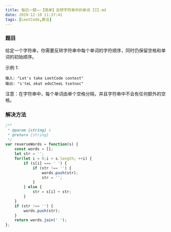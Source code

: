 ```yaml
---
title: 每日一题——【简单】反转字符串中的单词 III.md
date: 2019-12-10 11:37:41
tags: [LeetCode,算法]
---
```


### 题目
给定一个字符串，你需要反转字符串中每个单词的字符顺序，同时仍保留空格和单词的初始顺序。

示例 1:
```
输入: "Let's take LeetCode contest"
输出: "s'teL ekat edoCteeL tsetnoc" 
```
注意：在字符串中，每个单词由单个空格分隔，并且字符串中不会有任何额外的空格。

### 解决方法
```js
/**
 * @param {string} s
 * @return {string}
 */
var reverseWords = function(s) {
    const words = [];
    let str = '';
    for(let i = 0;i < s.length; ++i) {
        if (s[i] === ' ') {
            if (str !== '') {
                words.push(str);
                str = '';
            }
        } else {
            str = s[i] + str;
        }
    }
    if (str !== '') {
        words.push(str);
    }
    return words.join(' ');
};
```